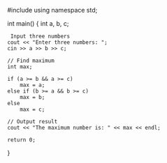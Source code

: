 
#include <iostream>
using namespace std;

int main() {
    int a, b, c;

     Input three numbers
    cout << "Enter three numbers: ";
    cin >> a >> b >> c;

    // Find maximum
    int max;

    if (a >= b && a >= c)
        max = a;
    else if (b >= a && b >= c)
        max = b;
    else
        max = c;

    // Output result
    cout << "The maximum number is: " << max << endl;

    return 0;
}
